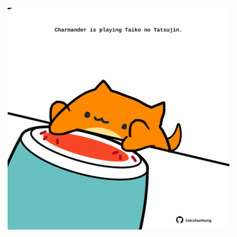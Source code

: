 <!-- built at 18/11/2021, 22:01:59 UTC -->
<p align="center">
  <img width="500" height="500" src="./ReadmeImage.svg">
</p>
